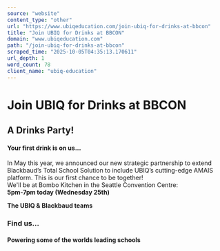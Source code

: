 ```yaml
---
source: "website"
content_type: "other"
url: "https://www.ubiqeducation.com/join-ubiq-for-drinks-at-bbcon"
title: "Join UBIQ for Drinks at BBCON"
domain: "www.ubiqeducation.com"
path: "/join-ubiq-for-drinks-at-bbcon"
scraped_time: "2025-10-05T04:35:13.170611"
url_depth: 1
word_count: 78
client_name: "ubiq-education"
---
```


# Join UBIQ for Drinks at BBCON

## A Drinks Party!

#### Your first drink is on us...

In May this year, we announced our new strategic partnership to extend Blackbaud’s Total School Solution to include UBIQ’s cutting-edge AMAIS platform. This is our first chance to be together!  
We'll be at Bombo Kitchen in the Seattle Convention Centre:  
**5pm-7pm today (Wednesday 25th)**  
  
**The UBIQ & Blackbaud teams**

### Find us...

#### Powering some of the worlds leading schools